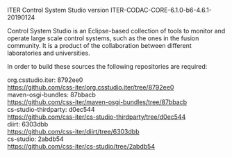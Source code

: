 ITER Control System Studio version ITER-CODAC-CORE-6.1.0-b6-4.6.1-20190124

Control System Studio is an Eclipse-based collection of tools
to monitor and operate large scale control systems, such as the
ones in the fusion community. It is a product of the collaboration
between different laboratories and universities.

In order to build these sources the following repositories are required:

org.csstudio.iter: 8792ee0  
<https://github.com/css-iter/org.csstudio.iter/tree/8792ee0>  
maven-osgi-bundles: 87bbacb  
<https://github.com/css-iter/maven-osgi-bundles/tree/87bbacb>  
cs-studio-thirdparty: d0ec544  
<https://github.com/css-iter/cs-studio-thirdparty/tree/d0ec544>  
diirt: 6303dbb  
<https://github.com/css-iter/diirt/tree/6303dbb>  
cs-studio: 2abdb54  
<https://github.com/css-iter/cs-studio/tree/2abdb54>  
